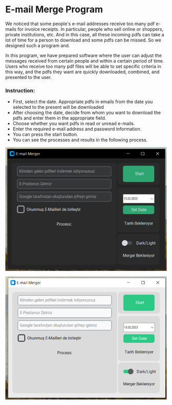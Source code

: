 # E-mail Merge Program

We noticed that some people's e-mail addresses receive too many pdf e-mails for invoice receipts. In particular, people who sell online or shoppers, private institutions, etc. And in this case, all these incoming pdfs can take a lot of time for a person to download and some pdfs can be missed. So we designed such a program and.

In this program, we have prepared software where the user can adjust the messages received from certain people and within a certain period of time. Users who receive too many pdf files will be able to set specific criteria in this way, and the pdfs they want are quickly downloaded, combined, and presented to the user.

### Instruction:
- First, select the date. Appropriate pdfs in emails from the date you selected to the present will be downloaded
- After choosing the date, decide from whom you want to download the pdfs and enter them in the appropriate field.
- Choose whether you want pdfs in read or unread e-mails.
- Enter the required e-mail address and password information.
- You can press the start button.
- You can see the processes and results in the following process.

![E-mail Merge Dark mode](https://github.com/muhammedeminsoylemez/E-mail-Merge-Program/blob/089c294b37620bff3d67a18c7c3989ef5ac89cf6/Photograph%20of%20Program/E-mail%20Merge%20Dark%20mode.png)

![E-mail Merge Light mode](https://github.com/muhammedeminsoylemez/E-mail-Merge-Program/blob/962c3e72f9585ee706ff8e4a32b8f998a5dea93a/Photograph%20of%20Program/E-mail%20Merge%20Light%20mode.png)

